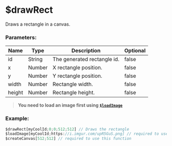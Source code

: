 # $drawRect
Draws a rectangle in a canvas.

### Parameters:
| Name     | Type      | Description            | Optional |
| -------- | --------- | ---------------------- | -------- |
| id       | String    | The generated rectangle id.   | false    |
| x        | Number    | X rectangle position.      | false    |
| y        | Number    | Y rectangle position.      | false    |
| width    | Number    | Rectangle width.           | false    |
| height   | Number    | Rectangle height.          | false    |

> **You need to load an image first using [`$loadImage`](functions/$loadImage)**

### Example:

```js
$drawRect[myCoolId;0;0;512;512] // Draws the rectangle 
$loadImage[myCoolId;https://i.imgur.com/upR5GuS.png] // required to use this function
$createCanvas[512;512] // required to use this function
```
